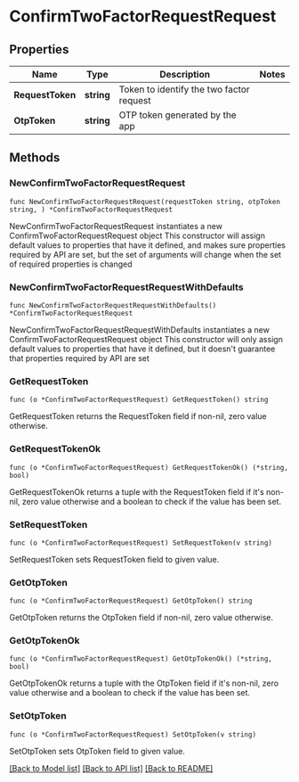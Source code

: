 # ConfirmTwoFactorRequestRequest

## Properties

Name | Type | Description | Notes
------------ | ------------- | ------------- | -------------
**RequestToken** | **string** | Token to identify the two factor request | 
**OtpToken** | **string** | OTP token generated by the app | 

## Methods

### NewConfirmTwoFactorRequestRequest

`func NewConfirmTwoFactorRequestRequest(requestToken string, otpToken string, ) *ConfirmTwoFactorRequestRequest`

NewConfirmTwoFactorRequestRequest instantiates a new ConfirmTwoFactorRequestRequest object
This constructor will assign default values to properties that have it defined,
and makes sure properties required by API are set, but the set of arguments
will change when the set of required properties is changed

### NewConfirmTwoFactorRequestRequestWithDefaults

`func NewConfirmTwoFactorRequestRequestWithDefaults() *ConfirmTwoFactorRequestRequest`

NewConfirmTwoFactorRequestRequestWithDefaults instantiates a new ConfirmTwoFactorRequestRequest object
This constructor will only assign default values to properties that have it defined,
but it doesn't guarantee that properties required by API are set

### GetRequestToken

`func (o *ConfirmTwoFactorRequestRequest) GetRequestToken() string`

GetRequestToken returns the RequestToken field if non-nil, zero value otherwise.

### GetRequestTokenOk

`func (o *ConfirmTwoFactorRequestRequest) GetRequestTokenOk() (*string, bool)`

GetRequestTokenOk returns a tuple with the RequestToken field if it's non-nil, zero value otherwise
and a boolean to check if the value has been set.

### SetRequestToken

`func (o *ConfirmTwoFactorRequestRequest) SetRequestToken(v string)`

SetRequestToken sets RequestToken field to given value.


### GetOtpToken

`func (o *ConfirmTwoFactorRequestRequest) GetOtpToken() string`

GetOtpToken returns the OtpToken field if non-nil, zero value otherwise.

### GetOtpTokenOk

`func (o *ConfirmTwoFactorRequestRequest) GetOtpTokenOk() (*string, bool)`

GetOtpTokenOk returns a tuple with the OtpToken field if it's non-nil, zero value otherwise
and a boolean to check if the value has been set.

### SetOtpToken

`func (o *ConfirmTwoFactorRequestRequest) SetOtpToken(v string)`

SetOtpToken sets OtpToken field to given value.



[[Back to Model list]](../README.md#documentation-for-models) [[Back to API list]](../README.md#documentation-for-api-endpoints) [[Back to README]](../README.md)


